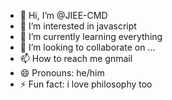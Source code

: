- 👋 Hi, I’m @JIEE-CMD
- 👀 I’m interested in javascript
- 🌱 I’m currently learning everything
- 💞️ I’m looking to collaborate on ...
- 📫 How to reach me gnmail
- 😄 Pronouns: he/him
- ⚡ Fun fact: i love philosophy too

<!---
JIEE-CMD/JIEE-CMD is a ✨ special ✨ repository because its `README.md` (this file) appears on your GitHub profile.
You can click the Preview link to take a look at your changes.
--->
